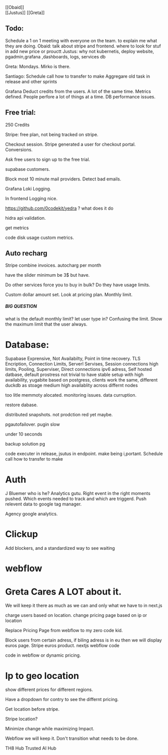 [[Obaid]]   
[[Justus]]
[[Greta]]
## Todo:
Schedule a 1 on 1 meeting with everyone on the team. to explain me what they are doing.
Obaid: talk about stripe and frontend. where to look for stuf in add new price or prouctt
Justus: why not kubernetis, deploy website, pgadmin,grafana ,dashboards, logs, services db


Greta: Mondays. Mirko is there.



Santiago: Schedule call how to transfer to make
Aggregare old task in release and other sprints 




Grafana Deduct credits from the users. A lot of the same time. Metrics defined. 
People perfore a lot of things at a time. DB performance issues.


## Free trial:
250 Credits

Stripe: free plan, not being tracked on stripe. 

Checkout session. Stripe generated a user for checkout portal. 
Conversions. 

Ask free users to sign up to the free trial.


supabase customers.

Block most 10 minute mail providers. 
Detect bad emails. 


Grafana Loki Logging.

In frontend Logging nice.




https://github.com/0codekit/yedra
? what does it do

hidra api validation.

get metrics

code disk usage custom metrics. 





## Auto recharg 


Stripe combine invoices. autocharg per month

have the slider minimum be 3$ but have.

Do other services force you to buy in bulk?
Do they have usage limits.

Custom dollar amount set.
Look at pricing plan.
Monthly limit. 

##### BIG QUESTION

what is the default monthly limit?
let user type in?
Confusing the limit.
Show the maximum limit that the user always.



# Database:

Supabase Exprensive, Not Availabilty, Point in time recovery. TLS Encription, Connection Limits, Serverl Servises, Session connections high limits, Pooling, Superviser, Direct connections ipv6 adress, Self hosted datbase, default prostress not trivial to have stable setup with high availability, yugabite based on postgress, clients work the same, different duckdb as stoage medium high availablity across differnt nodes

too litle memmoty alocated. monitoring issues. data curruption.

restore dabase. 

distributed snapshots. not prodction red yet maybe. 


pgautofailover. pugin slow

under 10 seconds 

backup solution pg 



code executer in release, jsutus in endpoint. make being i,portant. 
Schedule call how to transfer to make







# Auth
J Bluemer who is he? Analytics gutu.
Right event in the right moments pushed. 
Which events needed to track and which are triggerd. Push relevent data to google tag manager. 

Agency google analytics. 



# Clickup
Add blockers, and a standardized way to see waiting 







# webflow 

# Greta Cares A LOT about it. 
We will keep it there as much as we can and only what we have to in next.js


charge users based on location. 
change pricing page based on ip or location

Replace Pricing Page from webflow to my zero code kid.


Block users from certain adress, if biling adress is in eu then we will display euros page. Stripe euros product. 
nextjs
webflow code 

code in webflow or dynamic pricing. 

# Ip to geo location
show different prices for different regions.

Have a dropdown for contry to see the differnt pricing. 

Get location before stripe.

Stripe location?

Minimize change while maximizing Impact.



Webflow we will keep it. Don't transition what needs to be done.







TH8 Hub Trusted AI Hub